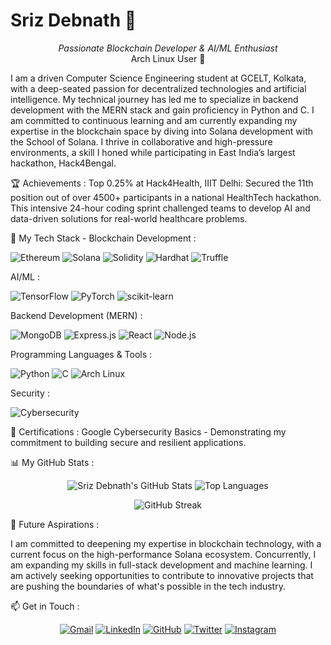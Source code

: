 <h1> Sriz Debnath 👋 </h1>
<p align="center">
<em>Passionate Blockchain Developer & AI/ML Enthusiast</em>
<br>
Arch Linux User 🐧
</p>
<p> I am a driven Computer Science Engineering student at GCELT, Kolkata, with a deep-seated passion for decentralized technologies and artificial intelligence. My technical journey has led me to specialize in backend development with the MERN stack and gain proficiency in Python and C. I am committed to continuous learning and am currently expanding my expertise in the blockchain space by diving into Solana development with the School of Solana.
I thrive in collaborative and high-pressure environments, a skill I honed while participating in East India’s largest hackathon, Hack4Bengal. </p>

<p>
🏆 Achievements :
Top 0.25% at Hack4Health, IIIT Delhi: Secured the 11th position out of over 4500+ participants in a national HealthTech hackathon. This intensive 24-hour coding sprint challenged teams to develop AI and data-driven solutions for real-world healthcare problems.
</p>
<p>
🔧 My Tech Stack - 
Blockchain Development :
</p>
<p>
<img src="https://img.shields.io/badge/Ethereum-3C3C3D?style=for-the-badge&logo=ethereum&logoColor=white" alt="Ethereum">
<img src="https://img.shields.io/badge/Solana-9945FF?style=for-the-badge&logo=solana&logoColor=white" alt="Solana">
<img src="https://img.shields.io/badge/Solidity-363636?style=for-the-badge&logo=solidity&logoColor=white" alt="Solidity">
<img src="https://img.shields.io/badge/Hardhat-D8E7FF?style=for-the-badge&logo=hardhat&logoColor=black" alt="Hardhat">
<img src="https://img.shields.io/badge/Truffle-3D3D3D?style=for-the-badge&logo=truffle-suite&logoColor=white" alt="Truffle">
</p>
AI/ML :
<p>
<img src="https://img.shields.io/badge/TensorFlow-FF6F00?style=for-the-badge&logo=tensorflow&logoColor=white" alt="TensorFlow">
<img src="https://img.shields.io/badge/PyTorch-EE4C2C?style=for-the-badge&logo=pytorch&logoColor=white" alt="PyTorch">
<img src="https://img.shields.io/badge/scikit--learn-F7931E?style=for-the-badge&logo=scikit-learn&logoColor=white" alt="scikit-learn">
</p>
Backend Development (MERN) :
<p>
<img src="https://img.shields.io/badge/MongoDB-47A248?style=for-the-badge&logo=mongodb&logoColor=white" alt="MongoDB">
<img src="https://img.shields.io/badge/Express.js-000000?style=for-the-badge&logo=express&logoColor=white" alt="Express.js">
<img src="https://img.shields.io/badge/React-20232A?style=for-the-badge&logo=react&logoColor=61DAFB" alt="React">
<img src="https://img.shields.io/badge/Node.js-339933?style=for-the-badge&logo=nodedotjs&logoColor=white" alt="Node.js">
</p>
Programming Languages & Tools :
<p>
<img src="https://img.shields.io/badge/Python-3776AB?style=for-the-badge&logo=python&logoColor=white" alt="Python">
<img src="https://img.shields.io/badge/C-A8B9CC?style=for-the-badge&logo=c&logoColor=white" alt="C">
<img src="https://img.shields.io/badge/Arch_Linux-1793D1?style=for-the-badge&logo=arch-linux&logoColor=white" alt="Arch Linux">
</p>
Security :
<p>
<img src="https://img.shields.io/badge/Cybersecurity-00758F?style=for-the-badge" alt="Cybersecurity">
</p>
<p>
📜 Certifications :
Google Cybersecurity Basics - Demonstrating my commitment to building secure and resilient applications.
</p>
<p>
📊 My GitHub Stats :
<p align="center">
<img src="https://github-readme-stats.vercel.app/api?username=Srizdebnath&show_icons=true&theme=radical" alt="Sriz Debnath's GitHub Stats">
<img src="https://github-readme-stats.vercel.app/api/top-langs/?username=Srizdebnath&layout=compact&theme=radical" alt="Top Languages">
</p>
<p align="center">
<img src="https://github-readme-streak-stats.herokuapp.com/?user=Srizdebnath&theme=dark" alt="GitHub Streak">
</p>
</p>
🚀 Future Aspirations : 

I am committed to deepening my expertise in blockchain technology, with a current focus on the high-performance Solana ecosystem. Concurrently, I am expanding my skills in full-stack development and machine learning. I am actively seeking opportunities to contribute to innovative projects that are pushing the boundaries of what's possible in the tech industry.

📫 Get in Touch :
<p align="center">
<a href="mailto:srizd449@gmail.com"><img src="https://img.shields.io/badge/Gmail-D14836?style=for-the-badge&logo=gmail&logoColor=white" alt="Gmail"></a>
<a href="https://www.linkedin.com/in/srizdebnath"><img src="https://img.shields.io/badge/LinkedIn-0077B5?style=for-the-badge&logo=linkedin&logoColor=white" alt="LinkedIn"></a>
<a href="https://github.com/Srizdebnath"><img src="https://img.shields.io/badge/GitHub-181717?style=for-the-badge&logo=github&logoColor=white" alt="GitHub"></a>
<a href="https://x.com/Srizdebnath"><img src="https://img.shields.io/badge/Twitter-1DA1F2?style=for-the-badge&logo=twitter&logoColor=white" alt="Twitter"></a>
<a href="https://www.instagram.com/lenscapez_"><img src="https://img.shields.io/badge/Instagram-E4405F?style=for-the-badge&logo=instagram&logoColor=white" alt="Instagram"></a>
</p>
